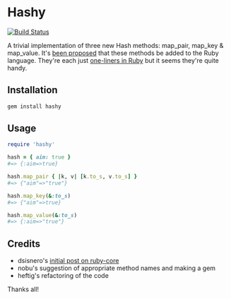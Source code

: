 # Hashy

[![Build Status](https://travis-ci.org/havenwood/hashy.png?branch=master)](https://travis-ci.org/havenwood/hashy)

A trivial implementation of three new Hash methods: map_pair, map_key & map_value. It's [been proposed](http://www.ruby-forum.com/topic/4410595) that these methods be added to the Ruby language. They're each just [one-liners in Ruby](https://github.com/havenwood/hashy/blob/master/lib/hashy.rb) but it seems they're quite handy.

## Installation

```bash
gem install hashy
```

## Usage

```ruby
require 'hashy'

hash = { aim: true }
#=> {:aim=>true}

hash.map_pair { |k, v| [k.to_s, v.to_s] }
#=> {"aim"=>"true"}

hash.map_key(&:to_s)
#=> {"aim"=>true}

hash.map_value(&:to_s)
#=> {:aim=>"true"}
```

## Credits

- dsisnero's [initial post on ruby-core](http://www.ruby-forum.com/topic/4410595)
- nobu's suggestion of appropriate method names and making a gem
- heftig's refactoring of the code

Thanks all!
